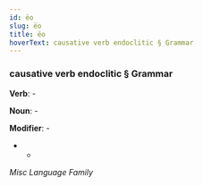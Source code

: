```yaml
---
id: ëo
slug: ëo
title: ëo
hoverText: causative verb endoclitic § Grammar
---
```


### causative verb endoclitic § Grammar

**Verb**: -

**Noun**: -

**Modifier**: -

- -

*Misc Language Family*